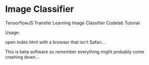 # Image Classifier
TensorflowJS Transfer Learning Image Classifier Codelab Tutorial


Usage:

open index.html with a browser that isn't Safari...


This is beta software so remember everything might probably come crashing down...